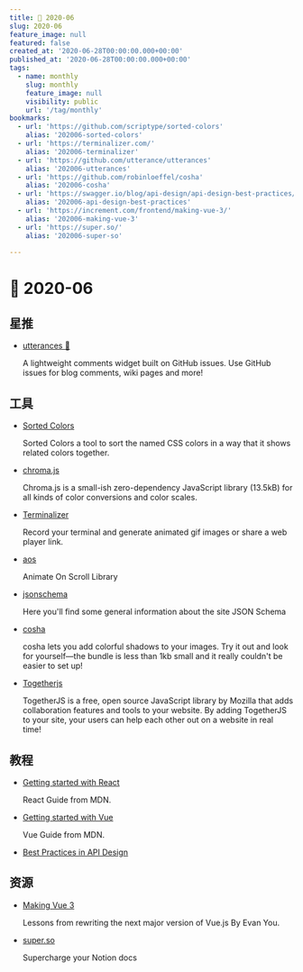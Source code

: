 ```yaml
---
title: 📖 2020-06
slug: 2020-06
feature_image: null
featured: false
created_at: '2020-06-28T00:00:00.000+00:00'
published_at: '2020-06-28T00:00:00.000+00:00'
tags:
  - name: monthly
    slug: monthly
    feature_image: null
    visibility: public
    url: '/tag/monthly'
bookmarks:
  - url: 'https://github.com/scriptype/sorted-colors'
    alias: '202006-sorted-colors'
  - url: 'https://terminalizer.com/'
    alias: '202006-terminalizer'
  - url: 'https://github.com/utterance/utterances'
    alias: '202006-utterances'
  - url: 'https://github.com/robinloeffel/cosha'
    alias: '202006-cosha'
  - url: 'https://swagger.io/blog/api-design/api-design-best-practices/'
    alias: '202006-api-design-best-practices'
  - url: 'https://increment.com/frontend/making-vue-3/'
    alias: '202006-making-vue-3'
  - url: 'https://super.so/'
    alias: '202006-super-so'

---
```


# 📖 2020-06

## 星推

- [utterances 🔮](https://github.com/utterance/utterances)

  A lightweight comments widget built on GitHub issues. Use GitHub issues for blog comments, wiki pages and more!

## 工具

- [Sorted Colors](https://github.com/scriptype/sorted-colors)

  Sorted Colors a tool to sort the named CSS colors in a way that it shows related colors together.

  <Bookmark alias="202006-sorted-colors" size="small" />

- [chroma.js](https://github.com/gka/chroma.js)

  Chroma.js is a small-ish zero-dependency JavaScript library (13.5kB) for all kinds of color conversions and color scales.

- [Terminalizer](https://github.com/faressoft/terminalizer)

  Record your terminal and generate animated gif images or share a web player link.

  <Bookmark alias="202006-terminalizer" size="small" />

- [aos](https://github.com/michalsnik/aos)

  Animate On Scroll Library

- [jsonschema](https://cswr.github.io/JsonSchema/spec/objects/)

  Here you'll find some general information about the site JSON Schema

- [cosha](https://github.com/robinloeffel/cosha)

  cosha lets you add colorful shadows to your images. Try it out and look for yourself—the bundle is less than 1kb small and it really couldn't be easier to set up!

  <Bookmark alias="202006-cosha" size="small" />

- [Togetherjs](https://togetherjs.com/)

  TogetherJS is a free, open source JavaScript library by Mozilla that adds collaboration features and tools to your website. By adding TogetherJS to your site, your users can help each other out on a website in real time!

## 教程

- [Getting started with React](https://developer.mozilla.org/en-US/docs/Learn/Tools_and_testing/Client-side_JavaScript_frameworks/React_getting_started)

  React Guide from MDN.

- [Getting started with Vue](https://developer.mozilla.org/en-US/docs/Learn/Tools_and_testing/Client-side_JavaScript_frameworks/Vue_getting_started)

  Vue Guide from MDN.

- [Best Practices in API Design](https://swagger.io/blog/api-design/api-design-best-practices/)

  <Bookmark alias="202006-api-design-best-practices" size="small" />

## 资源

- [Making Vue 3](https://increment.com/frontend/making-vue-3/)

  Lessons from rewriting the next major version of Vue.js By Evan You.

  <Bookmark alias="202006-making-vue-3" size="small" />

- [super.so](https://super.so/)

  Supercharge your Notion docs

  <Bookmark alias="202006-super-so" size="small" />
